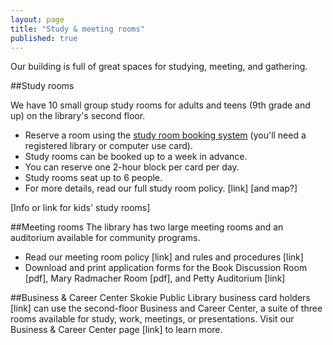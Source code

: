 ```yaml
---
layout: page
title: "Study & meeting rooms"
published: true
---
```


Our building is full of great spaces for studying, meeting, and gathering.

##Study rooms

We have 10 small group study rooms for adults and teens (9th grade and up) on the library's second floor. 
- Reserve a room using the [study room booking system](http://events.skokielibrary.info/evanced/lib/roomrequest.asp?mm=1&libnum=2&allroomscheck=1) (you'll need a registered library or computer use card).
- Study rooms can be booked up to a week in advance.
- You can reserve one 2-hour block per card per day.
- Study rooms seat up to 6 people.
- For more details, read our full study room policy. [link] [and map?]

[Info or link for kids' study rooms]

##Meeting rooms
The library has two large meeting rooms and an auditorium available for community programs. 
- Read our meeting room policy [link] and rules and procedures [link]
- Download and print application forms for the Book Discussion Room [pdf], Mary Radmacher Room [pdf], and Petty Auditorium [link]

##Business & Career Center
Skokie Public Library business card holders [link] can use the second-floor Business and Career Center, a suite of three rooms available for study, work, meetings, or presentations. Visit our Business & Career Center page [link] to learn more.
